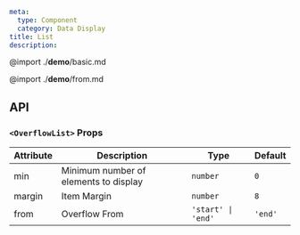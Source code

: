 ```yaml
meta:
  type: Component
  category: Data Display
title: List
description:
```

@import ./**demo**/basic.md

@import ./**demo**/from.md

## API

### `<OverflowList>` Props

|Attribute|Description|Type|Default|
|---|---|---|---|
|min|Minimum number of elements to display|`number`|`0`|
|margin|Item Margin|`number`|`8`|
|from|Overflow From|`'start' \| 'end'`|`'end'`|